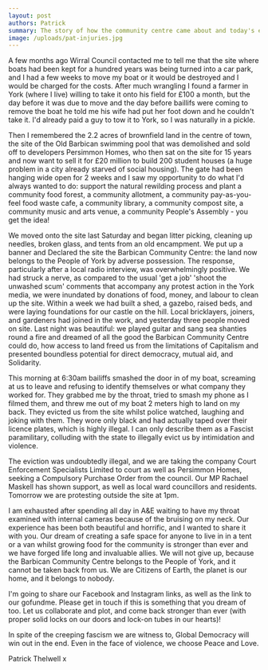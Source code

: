 ```yaml
---
layout: post
authors: Patrick
summary: The story of how the community centre came about and today's eviction
image: /uploads/pat-injuries.jpg
---
```


A few months ago Wirral Council contacted me to tell me that the site where boats had been kept for a hundred years was being turned into a car park, and I had a few weeks to move my boat or it would be destroyed and I would be charged for the costs. After much wrangling I found a farmer in York (where I live) willing to take it onto his field for £100 a month, but the day before it was due to move and the day before baillifs were coming to remove the boat he told me his wife had put her foot down and he couldn't take it. I'd already paid a guy to tow it to York, so I was naturally in a pickle.

Then I remembered the 2.2 acres of brownfield land in the centre of town, the site of the Old Barbican swimming pool that was demolished and sold off to developers Persimmon Homes, who then sat on the site for 15 years and now want to sell it for £20 million to build 200 student houses (a huge problem in a city already starved of social housing). The gate had been hanging wide open for 2 weeks and I saw my opportunity to do what I'd always wanted to do: support the natural rewilding process and plant a community food forest, a community allotment, a community pay-as-you-feel food waste cafe, a community library, a community compost site, a community music and arts venue, a community People's Assembly - you get the idea!

We moved onto the site last Saturday and began litter picking, cleaning up needles, broken glass, and tents from an old encampment. We put up a banner and Declared the site the Barbican Community Centre: the land now belongs to the People of York by adverse possession. The response, particularly after a local radio interview, was overwhelmingly positive. We had struck a nerve, as compared to the usual 'get a job' 'shoot the unwashed scum' comments that accompany any protest action in the York media, we were inundated by donations of food, money, and labour to clean up the site. Within a week we had built a shed, a gazebo, raised beds, and were laying foundations for our castle on the hill. Local bricklayers, joiners, and gardeners had joined in the work, and yesterday three people moved on site. Last night was beautiful: we played guitar and sang sea shanties round a fire and dreamed of all the good the Barbican Community Centre could do, how access to land freed us from the limitations of Capitalism and presented boundless potential for direct democracy, mutual aid, and Solidarity.

This morning at 6:30am bailiffs smashed the door in of my boat, screaming at us to leave and refusing to identify themselves or what company they worked for. They grabbed me by the throat, tried to smash my phone as I filmed them, and threw me out of my boat 2 meters high to land on my back. They evicted us from the site whilst police watched, laughing and joking with them. They wore only black and had actually taped over their licence plates, which is highly illegal. I can only describe them as a Fascist paramilitary, colluding with the state to illegally evict us by intimidation and violence.

The eviction was undoubtedly illegal, and we are taking the company Court Enforcement Specialists Limited to court as well as Persimmon Homes, seeking a Compulsory Purchase Order from the council. Our MP Rachael Maskell has shown support, as well as local ward councillors and residents. Tomorrow we are protesting outside the site at 1pm.

I am exhausted after spending all day in A&E waiting to have my throat examined with internal cameras because of the bruising on my neck. Our experience has been both beautiful and horrific, and I wanted to share it with you. Our dream of creating a safe space for anyone to live in in a tent or a van whilst growing food for the community is stronger than ever and we have forged life long and invaluable allies. We will not give up, because the Barbican Community Centre belongs to the People of York, and it cannot be taken back from us. We are Citizens of Earth, the planet is our home, and it belongs to nobody.

I'm going to share our Facebook and Instagram links, as well as the link to our gofundme. Please get in touch if this is something that you dream of too. Let us collaborate and plot, and come back stronger than ever (with proper solid locks on our doors and lock-on tubes in our hearts)!

In spite of the creeping fascism we are witness to, Global Democracy will win out in the end. Even in the face of violence, we choose Peace and Love.

Patrick Thelwell x
